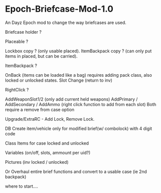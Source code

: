 Epoch-Briefcase-Mod-1.0
=======================

An Dayz Epoch mod to change the way briefcases are used.

Briefcase holder ?

Placeable ? 

Lockbox copy ? (only usable placed).
ItemBackpack copy ? (can only put items in placed, but can be carried).
        
ItemBackpack ? 

OnBack (items can be loaded like a bag) requires adding pack class, also locked or unlocked states.
Slot Change (return to inv)
 
RightClick ? 

AddWeaponSlot1/2 (only add current held weapons)
AddPrimary / AddSecondary / AddAmmo (right click function to add from each slot)
Both require a remove from case option
            
Upgrade/ExtraRC - Add Lock, Remove Lock.

DB Create item/vehicle only for modified brief(w/ combolock) with 4 digit code

Class Items for case locked and unlocked

Variables (on/off, slots, ammount per uid?)

Pictures (inv locked / unlocked)

Or Overhaul entire brief functions and convert to a usable case (ie 2nd backpack)

where to start....
